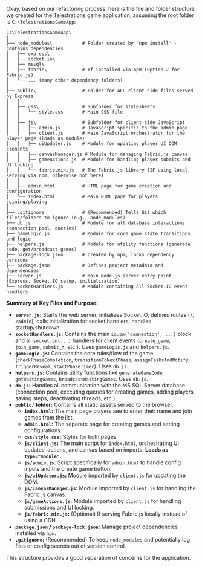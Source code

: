 Okay, based on our refactoring process, here is the file and folder structure we created for the Telestrations game application, assuming the root folder is `C:\TelestrationsGameApp`:

```
C:\TelestrationsGameApp\
│
├── node_modules\           # Folder created by 'npm install' - contains dependencies
│   ├── express\
│   ├── socket.io\
│   ├── mssql\
│   ├── fabric\             # If installed via npm (Option 2 for Fabric.js)
│   └── ... (many other dependency folders)
│
├── public\                 # Folder for ALL client-side files served by Express
│   │
│   ├── css\                # Subfolder for stylesheets
│   │   └── style.css       # Main CSS file
│   │
│   ├── js\                 # Subfolder for client-side JavaScript
│   │   ├── admin.js        # JavaScript specific to the admin page
│   │   ├── client.js       # Main JavaScript orchestrator for the player page (loads as module)
│   │   ├── uiUpdater.js    # Module for updating player UI DOM elements
│   │   ├── canvasManager.js # Module for managing Fabric.js canvas
│   │   ├── gameActions.js  # Module for handling player submits and UI locking
│   │   └── fabric.min.js   # The Fabric.js library (IF using local serving via npm, otherwise not here)
│   │
│   ├── admin.html          # HTML page for game creation and configuration
│   └── index.html          # Main HTML page for players joining/playing
│
├── .gitignore              # (Recommended) Tells Git which files/folders to ignore (e.g., node_modules)
├── db.js                   # Module for all database interactions (connection pool, queries)
├── gameLogic.js            # Module for core game state transitions and logic
├── helpers.js              # Module for utility functions (generate code, get/broadcast games)
├── package-lock.json       # Created by npm, locks dependency versions
├── package.json            # Defines project metadata and dependencies
├── server.js               # Main Node.js server entry point (Express, Socket.IO setup, initialization)
└── socketHandlers.js       # Module containing all Socket.IO event handlers
```

**Summary of Key Files and Purpose:**

*   **`server.js`:** Starts the web server, initializes Socket.IO, defines routes (`/`, `/admin`), calls initialization for socket handlers, handles startup/shutdown.
*   **`socketHandlers.js`:** Contains the main `io.on('connection', ...)` block and all `socket.on(...)` handlers for client events (`create_game`, `join_game`, `submit_*`, etc.). Uses `gameLogic.js` and `helpers.js`.
*   **`gameLogic.js`:** Contains the core rules/flow of the game (`checkPhaseCompletion`, `transitionToNextPhase`, `assignTasksAndNotify`, `triggerReveal`, `startPhaseTimer`). Uses `db.js`.
*   **`helpers.js`:** Contains utility functions like `generateGameCode`, `getWaitingGames`, `broadcastWaitingGames`. Uses `db.js`.
*   **`db.js`:** Handles all communication with the MS SQL Server database (connection pool, executing queries for creating games, adding players, saving steps, deactivating threads, etc.).
*   **`public/` folder:** Contains all static assets served to the browser.
    *   **`index.html`:** The main page players see to enter their name and join games from the list.
    *   **`admin.html`:** The separate page for creating games and setting configurations.
    *   **`css/style.css`:** Styles for both pages.
    *   **`js/client.js`:** The main script for `index.html`, orchestrating UI updates, actions, and canvas based on imports. **Loads as `type="module"`.**
    *   **`js/admin.js`:** Script specifically for `admin.html` to handle config inputs and the create game button.
    *   **`js/uiUpdater.js`:** Module imported by `client.js` for updating the DOM.
    *   **`js/canvasManager.js`:** Module imported by `client.js` for handling the Fabric.js canvas.
    *   **`js/gameActions.js`:** Module imported by `client.js` for handling submissions and UI locking.
    *   **`js/fabric.min.js`:** (Optional) If serving Fabric.js locally instead of using a CDN.
*   **`package.json` / `package-lock.json`:** Manage project dependencies installed via `npm`.
*   **`.gitignore`:** (Recommended) To keep `node_modules` and potentially log files or config secrets out of version control.

This structure provides a good separation of concerns for the application.